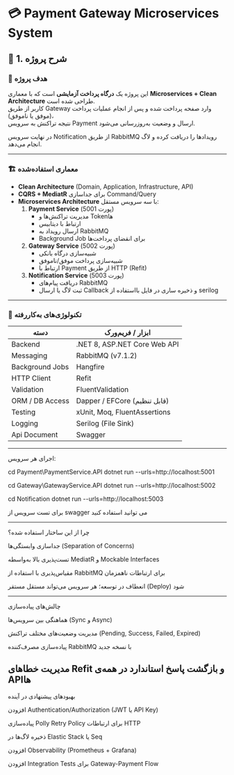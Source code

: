 # 💳 Payment Gateway Microservices System

## 🧩 1. شرح پروژه

### 🎯 هدف پروژه
این پروژه یک **درگاه پرداخت آزمایشی** است که با معماری **Microservices + Clean Architecture** طراحی شده است.  
کاربر از طریق Gateway وارد  صفحه پرداخت شده و پس از انجام عملیات پرداخت (موفق یا ناموفق)،  
نتیجه تراکنش به سرویس Payment ارسال و وضعیت به‌روزرسانی می‌شود.

در نهایت سرویس Notification از طریق RabbitMQ رویدادها را دریافت کرده و لاگ انجام می‌دهد.

---------------------------

### 🏗️ معماری استفاده‌شده
- **Clean Architecture** (Domain, Application, Infrastructure, API)
- **CQRS + MediatR** برای جداسازی Command/Query
- **Microservices Architecture** با سه سرویس مستقل:
  1. **Payment Service** (پورت 5001)
     - مدیریت تراکنش‌ها و Tokenها  
     - ارتباط با دیتابیس  
     - ارسال رویداد به RabbitMQ  
     - Background Job برای انقضای پرداخت‌ها  
  2. **Gateway Service** (پورت 5002)
     - شبیه‌سازی درگاه بانکی  
     - شبیه‌سازی پرداخت موفق/ناموفق  
     - ارتباط با Payment از طریق HTTP (Refit)   
  3. **Notification Service** (پورت 5003)
     - دریافت پیام‌های RabbitMQ  
     - ثبت لاگ یا ارسال Callback  و ذخیره ساری در فایل بااستفاده از   serilog 

-----------------------------------------

### 🧰 تکنولوژی‌های به‌کاررفته
| دسته | ابزار / فریم‌ورک |
|------|-------------------|
| Backend | .NET 8, ASP.NET Core Web API |
| Messaging | RabbitMQ (v7.1.2) |
| Background Jobs | Hangfire |
| HTTP Client | Refit |
| Validation | FluentValidation |
| ORM / DB Access | Dapper / EFCore (قابل تنظیم) |
| Testing | xUnit, Moq, FluentAssertions 
| Logging | Serilog (File Sink) |
| Api Document | Swagger
----------------------------------------------------------
اجرای هر سرویس:

cd Payment\PaymentService.API
dotnet run --urls=http://localhost:5001

cd Gateway\GatewayService.API
dotnet run --urls=http://localhost:5002

cd Notification
dotnet run --urls=http://localhost:5003


برای تست سرویس  از swagger می توانید استفاده کنید

-----------------------------------------------
چرا از این ساختار استفاده شده؟

جداسازی وابستگی‌ها (Separation of Concerns)

تست‌پذیری بالا به‌واسطه MediatR و Mockable Interfaces

مقیاس‌پذیری با استفاده از RabbitMQ برای ارتباطات ناهمزمان

انعطاف در توسعه؛ هر سرویس می‌تواند مستقل مستقر (Deploy) شود

-----------------------------------------------
چالش‌های پیاده‌سازی

هماهنگی بین سرویس‌ها (Sync و Async)

مدیریت وضعیت‌های مختلف تراکنش (Pending, Success, Failed, Expired)

پیاده‌سازی مصرف‌کننده RabbitMQ با نسخه جدید

مدیریت خطاهای Refit و بازگشت پاسخ استاندارد در همه‌ی APIها
--------------------------------------------------------
بهبودهای پیشنهادی در آینده

افزودن Authentication/Authorization (JWT یا API Key)

پیاده‌سازی Polly Retry Policy برای ارتباطات HTTP

ذخیره لاگ‌ها در Elastic Stack یا Seq

افزودن Observability (Prometheus + Grafana)

افزودن Integration Tests برای Gateway-Payment Flow
